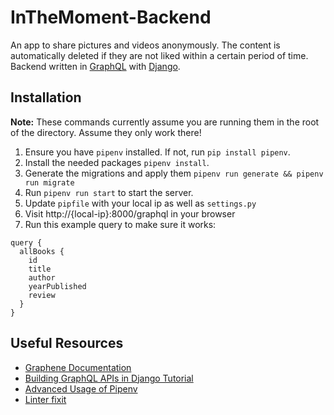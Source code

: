 # InTheMoment-Backend
An app to share pictures and videos anonymously. The content is automatically deleted if they are not liked within a certain period of time.
Backend written in [GraphQL](https://graphql.org/) with [Django](https://www.djangoproject.com/).

## Installation
**Note:** These commands currently assume you are running them in the root of the directory. Assume they only work there!
1. Ensure you have `pipenv` installed. If not, run `pip install pipenv`.
2. Install the needed packages `pipenv install`.
3. Generate the migrations and apply them `pipenv run generate && pipenv run migrate`
4. Run `pipenv run start` to start the server.
5. Update `pipfile` with your local ip as well as `settings.py`
6. Visit http://{local-ip}:8000/graphql in your browser
7. Run this example query to make sure it works:
```
query {
  allBooks {
    id
    title
    author
    yearPublished
    review
  }
}
```

## Useful Resources
- [Graphene Documentation](https://docs.graphene-python.org/en/latest/)
- [Building GraphQL APIs in Django Tutorial](https://www.twilio.com/blog/graphql-apis-django-graphene)
- [Advanced Usage of Pipenv](https://pipenv-fork.readthedocs.io/en/latest/advanced.html)
- [Linter fixit](https://github.com/Instagram/Fixit)
